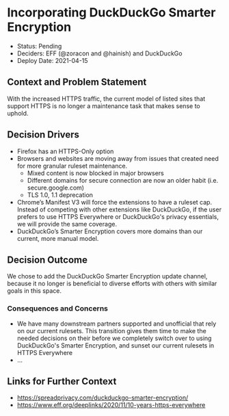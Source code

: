 # Incorporating DuckDuckGo Smarter Encryption

* Status: Pending
* Deciders: EFF (@zoracon and @hainish) and DuckDuckGo
* Deploy Date: 2021-04-15

## Context and Problem Statement

With the increased HTTPS traffic, the current model of listed sites that support HTTPS is no longer a maintenance task that makes sense to uphold.

## Decision Drivers

* Firefox has an HTTPS-Only option
* Browsers and websites are moving away from issues that created need for more granular ruleset maintenance.
    * Mixed content is now blocked in major browsers
    * Different domains for secure connection are now an older habit (i.e. secure.google.com)
    * TLS 1.0, 1.1 deprecation 
* Chrome’s Manifest V3 will force the extensions to have a ruleset cap. Instead of competing with other extensions like DuckDuckGo,  if the user prefers to use HTTPS Everywhere or DuckDuckGo's privacy essentials, we will provide the same coverage.
* DuckDuckGo’s Smarter Encryption covers more domains than our current, more manual model.

## Decision Outcome

We chose to add the DuckDuckGo Smarter Encryption update channel, because it no longer is beneficial to diverse efforts with others with similar goals in this space.

### Consequences and Concerns

* We have many downstream partners supported and unofficial that rely on our current rulesets. This transition gives them time to make the needed decisions on their before we completely switch over to using DuckDuckGo's Smarter Encryption, and sunset our current rulesets in HTTPS Everywhere
* …

## Links for Further Context

* https://spreadprivacy.com/duckduckgo-smarter-encryption/
* https://www.eff.org/deeplinks/2020/11/10-years-https-everywhere